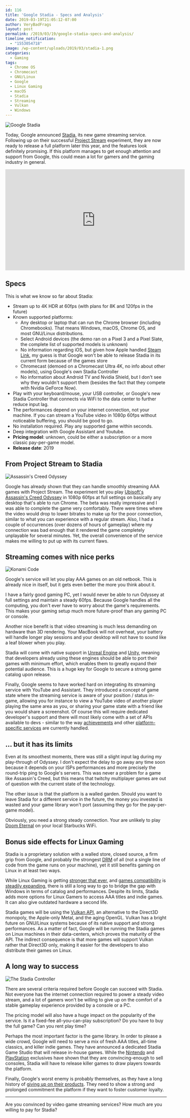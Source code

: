 ```yaml
---
id: 116
title: 'Google Stadia - Specs and Analysis'
date: 2019-03-19T21:05:12-07:00
author: VeryBadFrags
layout: post
permalink: /2019/03/19/google-stadia-specs-and-analysis/
timeline_notification:
  - "1553054718"
image: /wp-content/uploads/2019/03/stadia-1.png
categories:
  - Gaming
tags:
  - Chrome OS
  - Chromecast
  - GNU/Linux
  - Google
  - Linux Gaming
  - macOS
  - Stadia
  - Streaming
  - Vulkan
  - Windows
---
```

![Google Stadia](/wp-content/uploads/2019/03/stadia-1.png)

Today, Google announced [Stadia](https://store.google.com/magazine/stadia), its new game streaming service. Following up on their successful [Project Stream](https://projectstream.google.com) experiment, they are now ready to release a full platform later this year, and the features look definitely promising. If this platform manages to get enough attention and support from Google, this could mean a lot for gamers and the gaming industry in general.

<!-- wp:more -->
<!--more-->
<!-- /wp:more -->

<iframe width="560" height="315" src="https://www.youtube.com/embed/HikAuH40fHc" frameborder="0" allow="encrypted-media" allowfullscreen></iframe>

## Specs

This is what we know so far about Stadia:

* Stream up to 4K HDR at 60fps (with plans for 8K and 120fps in the future)
* Known supported platforms:
  * Any desktop or laptop that can run the Chrome browser (including Chromebooks). That means Windows, macOS, Chrome OS, and most GNU/Linux distributions.
  * Select Android devices (the demo ran on a Pixel 3 and a Pixel Slate, the complete list of supported models is unknown)
  * No information regarding iOS, but given how Apple handled [Steam Link](https://www.pcworld.com/article/3271102/valve-steam-link-app-android-ios-rejected.html), my guess is that Google won't be able to release Stadia in its current form because of the games store
  * Chromecast (demoed on a Chromecast Ultra 4K, no info about other models), using Google's own  Stadia Controller
  * No information about Android TV and Nvidia Shield, but I don't see why they wouldn't support them (besides the fact that they compete with Nvidia GeForce Now).
* Play with your keyboard/mouse, your USB controller, or Google's new Stadia Controller that connects via WiFi to the data center to further reduce input lag.
* The performances depend on your internet connection, not your machine. If you can stream a YouTube video in 1080p 60fps without noticeable buffering, you should be good to go.
* No installation required. Play any supported game within seconds.
* Deep integration with Google Assistant and Youtube.
* **Pricing model**: unknown, could be either a subscription or a more classic pay-per-game model.
* **Release date**: 2019

## From Project Stream to Stadia

![Assassin's Creed Odyssey](/wp-content/uploads/2019/03/assassins-creed-odyssey-hud-2.jpg)

Google has already shown that they can handle smoothly streaming AAA games with Project Stream. The experiment let you play [Ubisoft's Assassin's Creed Odyssey](https://www.youtube.com/watch?v=ACZpHzBKCqU) in 1080p 60fps at full settings on basically any desktop that's able to run Chrome. The beta was really impressive and I was able to complete the game very comfortably. There were times where the video would drop to lower bitrates to make up for the poor connection, similar to what you can experience with a regular stream. Also, I had a couple of occurrences (over dozens of hours of gameplay) where my connection was bad enough that it rendered the game completely unplayable for several minutes. Yet, the overall convenience of the service makes me willing to put up with its current flaws.

## Streaming comes with nice perks

![Konami Code](/wp-content/uploads/2019/03/konami-e1553054350799.png)

Google's service will let you play AAA games on an old netbook. This is already nice in itself, but it gets even better the more you think about it.

I have a fairly good gaming PC, yet I would never be able to run Odyssey at full settings and maintain a steady 60fps. Because Google handles all the computing, you don't ever have to worry about the game's requirements. This makes your gaming setup much more future-proof than any gaming PC or console.

Another nice benefit is that video streaming is much less demanding on hardware than 3D rendering. Your MacBook will not overheat, your battery will handle longer play sessions and your desktop will not have to sound like a leaf blower when you play.

Stadia will come with native support in [Unreal Engine](https://www.unrealengine.com) and [Unity](https://unity.com/), meaning that developers already using these engines should be able to port their games with minimum effort, which enables them to greatly expand their potential audience. This is a huge key for Google to secure a strong game catalog upon release.

Finally, Google seems to have worked hard on integrating its streaming service with YouTube and Assistant. They introduced a concept of game state where the streaming service is aware of your position / status in-game, allowing you for instance to view a YouTube video of another player playing the same area as you, or sharing your game state with a friend like you would share a screenshot. Of course this will require dedicated developer's support and there will most likely come with a set of APIs available to devs - similar to the way [achievements](https://docs.microsoft.com/en-us/gaming/xbox-live/introduction-to-xbox-live-apis) and other [platform-specific services](https://partner.steamgames.com/) are currently handled.

## ... but it has its limits

Even at its smoothest moments, there was still a slight input lag during my play-through of Odyssey. I don't expect the delay to go away any time soon because it depends on your ISPs performances and more precisely the round-trip ping to Google's servers. This was never a problem for a game like Assassin's Creed, but this means that twitchy multiplayer games are out of question with the current state of the technology.

The other issue is that the platform is a walled garden. Should you want to leave Stadia for a different service in the future, the money you invested is wasted and your game library won't port (assuming they go for the pay-per-game model).

Obviously, you need a strong steady connection. Your are unlikely to play [Doom Eternal](https://bethesda.net/en/game/doom) on your local Starbucks WiFi.

## Bonus side effects for Linux Gaming

Stadia is a proprietary solution with a walled store, closed source, a firm grip from Google, and probably the strongest [DRM](https://en.wikipedia.org/wiki/Digital_rights_management) of all (not a single line of code from the game runs on your machine), yet it still benefits gaming on Linux in at least two ways.

While Linux Gaming is getting [stronger that ever](https://www.reddit.com/r/linux_gaming/), and [games compatibility](https://www.protondb.com/) is [steadily expanding](https://steamcommunity.com/games/221410/announcements/detail/1696055855739350561), there is still a long way to go to bridge the gap with Windows in terms of catalog and performances. Despite its limits, Stadia adds more options for Linux Gamers to access AAA titles and indie games. It can also give outdated hardware a second life.

Stadia games will be using the [Vulkan API](https://en.wikipedia.org/wiki/Vulkan_(API)), an alternative to the Direct3D monopoly, the Apple-only Metal, and the aging OpenGL. Vulkan has a bright future on GNU/Linux systems because of its native support and strong performances. As a matter of fact, Google will be running the Stadia games on Linux machines in their data-centers, which proves the maturity of the API. The indirect consequence is that more games will support Vulkan rather that Direct3D only, making it easier for the developers to also distribute their games on Linux.

## A long way to success

![The Stadia Controller](/wp-content/uploads/2019/03/controller.jpg)

There are several criteria required before Google can succeed with Stadia. Not everyone has the internet connection required to power a steady video stream, and a lot of gamers won't be willing to give up on the comfort of a stable gameplay experience provided by a console or a PC.

The pricing model will also have a huge impact on the popularity of the service. Is it a fixed-fee all-you-can-play subscription? Do you have to buy the full game? Can you rent play time?

Perhaps the most important factor is the game library. In order to please a wide crowd, Google will need to serve a mix of fresh AAA titles, all-time classics, and killer indie games. They have announced a dedicated Stadia Game Studio that will release in-house games. While the [Nintendo](https://www.zelda.com/breath-of-the-wild/) and [PlayStation](https://www.rockstargames.com/reddeadredemption/) exclusives have shown that they are convincing-enough to sell consoles, Stadia will have to release killer games to draw players towards the platform.

Finally, Google's worst enemy is probably themselves, as they have a long history of [giving up on their products](https://killedbygoogle.com/). They need to show a strong and prolonged commitment the platform if they want to foster customer loyalty.

---

Are you convinced by video game streaming services? How much are you willing to pay for Stadia?
